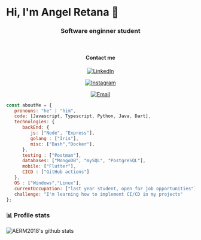 # Hi, I'm Angel Retana 👋
<h3 align="center">  Software enginner student </h3> <br>

<h4 align="center">Contact me</h4>
<p align="center">
   <a href="https://www.linkedin.com/in/AngelERetana/"><img alt="LinkedIn" src="https://img.shields.io/badge/LinkedIn-Angel Retana-blue?style=flat-      square&logo=linkedin">     </a>
</p>
<p align="center">
   <a href="https://www.instagram.com/angel.edu00/"><img alt="Instagram" src="https://img.shields.io/badge/Instagram-angel.edu00-black?style=flat-square&logo=instagram">     </a>
</p>
<p align="center">
   <a href="mailto:angelret0604@gmail.com"><img alt="Email" src="https://img.shields.io/badge/Email-angelret0604@gmail.com-blue?style=flat-square&logo=gmail"></a>
</p>


```javascript
const aboutMe = {
   pronouns: "he" | "him",
   code: [Javascript, Typescript, Python, Java, Dart],
   technologies: {
      backEnd: {
         js: ["Node", "Express"],
         golang : ["Iris"],
         misc: ["Bash","Docker"],
      },
      testing : ["Postman"],
      databases: ["MongoDB", "mySQL", "PostgreSQL"],
      mobile: ["Flutter"],
      CICD : ["GitHub actions"]
   },
   OS : ["Windows","Linux"],
   currentOccupation: ["last year student, open for job opportunities"],
   challenge: "I'm learning how to implement CI/CD in my projects"
};
```
### 📊 Profile stats
![AERM2018's github stats](https://github-readme-stats.vercel.app/api?username=AERM2018&show_icons=true&title_color=fff&icon_color=79ff97&text_color=9f9f9f&bg_color=151515)
